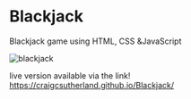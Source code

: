 # Blackjack
Blackjack game using HTML, CSS &JavaScript 

![blackjack](https://user-images.githubusercontent.com/103643310/217673768-a0ebb323-ce4a-4482-92ea-f03d4568205d.png)

live version available via the link! https://craigcsutherland.github.io/Blackjack/
